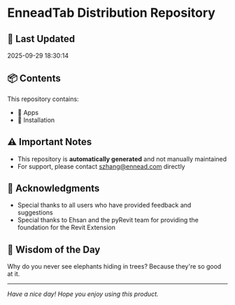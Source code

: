 # EnneadTab Distribution Repository

## 📅 Last Updated
2025-09-29 18:30:14



## 📦 Contents
This repository contains:
- 📂 Apps
- 📂 Installation

## ⚠️ Important Notes
- This repository is **automatically generated** and not manually maintained
- For support, please contact szhang@ennead.com directly

## 🙏 Acknowledgments
- Special thanks to all users who have provided feedback and suggestions
- Special thanks to Ehsan and the pyRevit team for providing the foundation for the Revit Extension

## 💭 Wisdom of the Day
Why do you never see elephants hiding in trees? Because they're so good at it.

---
*Have a nice day! Hope you enjoy using this product.*
